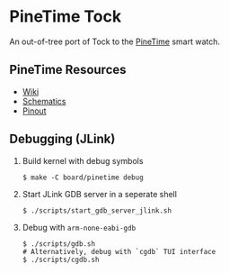 # PineTime Tock

An out-of-tree port of Tock to the [PineTime](https://www.pine64.org/pinetime) smart watch.

## PineTime Resources

* [Wiki](https://wiki.pine64.org/index.php/PineTime)
* [Schematics](http://files.pine64.org/doc/PineTime/PineTime%20Schematic-V1.0a-20191103.pdf)
* [Pinout](http://files.pine64.org/doc/PineTime/PineTime%20Port%20Assignment%20rev1.0.pdf)

## Debugging (JLink)

1. Build kernel with debug symbols

    ```shell
    $ make -C board/pinetime debug
    ```

1. Start JLink GDB server in a seperate shell

    ```shell
    $ ./scripts/start_gdb_server_jlink.sh
    ```

1. Debug with `arm-none-eabi-gdb`

    ```shell
    $ ./scripts/gdb.sh
    # Alternatively, debug with `cgdb` TUI interface
    $ ./scripts/cgdb.sh
    ```
